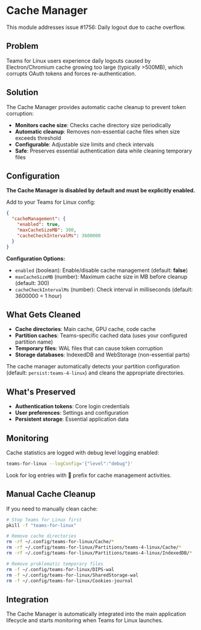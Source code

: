 # Cache Manager

This module addresses issue #1756: Daily logout due to cache overflow.

## Problem

Teams for Linux users experience daily logouts caused by Electron/Chromium cache growing too large (typically >500MB), which corrupts OAuth tokens and forces re-authentication.

## Solution

The Cache Manager provides automatic cache cleanup to prevent token corruption:

- **Monitors cache size**: Checks cache directory size periodically
- **Automatic cleanup**: Removes non-essential cache files when size exceeds threshold
- **Configurable**: Adjustable size limits and check intervals
- **Safe**: Preserves essential authentication data while cleaning temporary files

## Configuration

**The Cache Manager is disabled by default and must be explicitly enabled.**

Add to your Teams for Linux config:

```json
{
  "cacheManagement": {
    "enabled": true,
    "maxCacheSizeMB": 300,
    "cacheCheckIntervalMs": 3600000
  }
}
```

**Configuration Options:**
- `enabled` (boolean): Enable/disable cache management (default: **false**)
- `maxCacheSizeMB` (number): Maximum cache size in MB before cleanup (default: 300)
- `cacheCheckIntervalMs` (number): Check interval in milliseconds (default: 3600000 = 1 hour)

## What Gets Cleaned

- **Cache directories**: Main cache, GPU cache, code cache
- **Partition caches**: Teams-specific cached data (uses your configured partition name)
- **Temporary files**: WAL files that can cause token corruption
- **Storage databases**: IndexedDB and WebStorage (non-essential parts)

The cache manager automatically detects your partition configuration (default: `persist:teams-4-linux`) and cleans the appropriate directories.

## What's Preserved

- **Authentication tokens**: Core login credentials
- **User preferences**: Settings and configuration
- **Persistent storage**: Essential application data

## Monitoring

Cache statistics are logged with debug level logging enabled:

```bash
teams-for-linux --logConfig='{"level":"debug"}'
```

Look for log entries with 🧹 prefix for cache management activities.

## Manual Cache Cleanup

If you need to manually clean cache:

```bash
# Stop Teams for Linux first
pkill -f "teams-for-linux"

# Remove cache directories
rm -rf ~/.config/teams-for-linux/Cache/*
rm -rf ~/.config/teams-for-linux/Partitions/teams-4-linux/Cache/*
rm -rf ~/.config/teams-for-linux/Partitions/teams-4-linux/IndexedDB/*

# Remove problematic temporary files
rm -f ~/.config/teams-for-linux/DIPS-wal
rm -f ~/.config/teams-for-linux/SharedStorage-wal
rm -f ~/.config/teams-for-linux/Cookies-journal
```

## Integration

The Cache Manager is automatically integrated into the main application lifecycle and starts monitoring when Teams for Linux launches.
